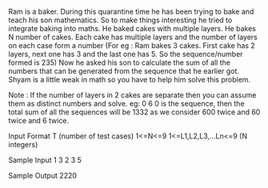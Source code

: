 Ram is a baker. During this quarantine time he has been trying to bake and teach his son mathematics. So to make things interesting he tried to integrate baking into maths.
He baked cakes with multiple layers. He bakes N number of cakes. Each cake has multiple layers and the number of layers on each case form a number (For eg : Ram bakes 3 cakes. First cake has 2 layers, next one has 3 and the last one has 5. So the sequence/number formed is 235)
Now he asked his son to calculate the sum of all the numbers that can be generated from the sequence that he earlier got.
Shyam is a little weak in math so you have to help him solve this problem.

Note : If the number of layers in 2 cakes are separate then you can assume them as distinct numbers and solve.
eg: 0 6 0 is the sequence, then the total sum of all the sequences will be 1332 as we consider 600 twice and 60 twice and 6 twice.

Input Format
T (number of test cases)
1<=N<=9
1<=L1,L2,L3,...Ln<=9 (N integers)

Sample Input
1
3
2 3 5

Sample Output
2220